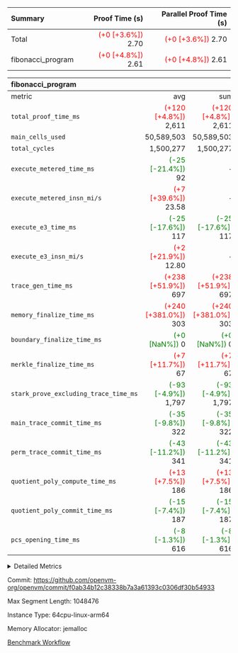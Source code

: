 | Summary | Proof Time (s) | Parallel Proof Time (s) |
|:---|---:|---:|
| Total | <span style='color: red'>(+0 [+3.6%])</span> 2.70 | <span style='color: red'>(+0 [+3.6%])</span> 2.70 |
| fibonacci_program | <span style='color: red'>(+0 [+4.8%])</span> 2.61 | <span style='color: red'>(+0 [+4.8%])</span> 2.61 |


| fibonacci_program |||||
|:---|---:|---:|---:|---:|
|metric|avg|sum|max|min|
| `total_proof_time_ms ` | <span style='color: red'>(+120 [+4.8%])</span> 2,611 | <span style='color: red'>(+120 [+4.8%])</span> 2,611 | <span style='color: red'>(+120 [+4.8%])</span> 2,611 | <span style='color: red'>(+120 [+4.8%])</span> 2,611 |
| `main_cells_used     ` |  50,589,503 |  50,589,503 |  50,589,503 |  50,589,503 |
| `total_cycles        ` |  1,500,277 |  1,500,277 |  1,500,277 |  1,500,277 |
| `execute_metered_time_ms` | <span style='color: green'>(-25 [-21.4%])</span> 92 | -          | -          | -          |
| `execute_metered_insn_mi/s` | <span style='color: red'>(+7 [+39.6%])</span> 23.58 | -          | -          | -          |
| `execute_e3_time_ms  ` | <span style='color: green'>(-25 [-17.6%])</span> 117 | <span style='color: green'>(-25 [-17.6%])</span> 117 | <span style='color: green'>(-25 [-17.6%])</span> 117 | <span style='color: green'>(-25 [-17.6%])</span> 117 |
| `execute_e3_insn_mi/s` | <span style='color: red'>(+2 [+21.9%])</span> 12.80 | -          | <span style='color: red'>(+2 [+21.9%])</span> 12.80 | <span style='color: red'>(+2 [+21.9%])</span> 12.80 |
| `trace_gen_time_ms   ` | <span style='color: red'>(+238 [+51.9%])</span> 697 | <span style='color: red'>(+238 [+51.9%])</span> 697 | <span style='color: red'>(+238 [+51.9%])</span> 697 | <span style='color: red'>(+238 [+51.9%])</span> 697 |
| `memory_finalize_time_ms` | <span style='color: red'>(+240 [+381.0%])</span> 303 | <span style='color: red'>(+240 [+381.0%])</span> 303 | <span style='color: red'>(+240 [+381.0%])</span> 303 | <span style='color: red'>(+240 [+381.0%])</span> 303 |
| `boundary_finalize_time_ms` | <span style='color: green'>(+0 [NaN%])</span> 0 | <span style='color: green'>(+0 [NaN%])</span> 0 | <span style='color: green'>(+0 [NaN%])</span> 0 | <span style='color: green'>(+0 [NaN%])</span> 0 |
| `merkle_finalize_time_ms` | <span style='color: red'>(+7 [+11.7%])</span> 67 | <span style='color: red'>(+7 [+11.7%])</span> 67 | <span style='color: red'>(+7 [+11.7%])</span> 67 | <span style='color: red'>(+7 [+11.7%])</span> 67 |
| `stark_prove_excluding_trace_time_ms` | <span style='color: green'>(-93 [-4.9%])</span> 1,797 | <span style='color: green'>(-93 [-4.9%])</span> 1,797 | <span style='color: green'>(-93 [-4.9%])</span> 1,797 | <span style='color: green'>(-93 [-4.9%])</span> 1,797 |
| `main_trace_commit_time_ms` | <span style='color: green'>(-35 [-9.8%])</span> 322 | <span style='color: green'>(-35 [-9.8%])</span> 322 | <span style='color: green'>(-35 [-9.8%])</span> 322 | <span style='color: green'>(-35 [-9.8%])</span> 322 |
| `perm_trace_commit_time_ms` | <span style='color: green'>(-43 [-11.2%])</span> 341 | <span style='color: green'>(-43 [-11.2%])</span> 341 | <span style='color: green'>(-43 [-11.2%])</span> 341 | <span style='color: green'>(-43 [-11.2%])</span> 341 |
| `quotient_poly_compute_time_ms` | <span style='color: red'>(+13 [+7.5%])</span> 186 | <span style='color: red'>(+13 [+7.5%])</span> 186 | <span style='color: red'>(+13 [+7.5%])</span> 186 | <span style='color: red'>(+13 [+7.5%])</span> 186 |
| `quotient_poly_commit_time_ms` | <span style='color: green'>(-15 [-7.4%])</span> 187 | <span style='color: green'>(-15 [-7.4%])</span> 187 | <span style='color: green'>(-15 [-7.4%])</span> 187 | <span style='color: green'>(-15 [-7.4%])</span> 187 |
| `pcs_opening_time_ms ` | <span style='color: green'>(-8 [-1.3%])</span> 616 | <span style='color: green'>(-8 [-1.3%])</span> 616 | <span style='color: green'>(-8 [-1.3%])</span> 616 | <span style='color: green'>(-8 [-1.3%])</span> 616 |



<details>
<summary>Detailed Metrics</summary>

|  | keygen_time_ms | commit_exe_time_ms | app proof_time_ms |
| --- | --- | --- |
|  | 241 | 5 | 6,617 | 

| group | num_segments | memory_to_vec_partition_time_ms | insns | fri.log_blowup | execute_segment_time_ms | execute_metered_time_ms | execute_metered_insn_mi/s |
| --- | --- | --- | --- | --- | --- | --- | --- |
| fibonacci_program | 1 | 24 | 1,500,278 | 1 | 6,116 | 92 | 23.58 | 

| group | air_name | quotient_deg | interactions | constraints |
| --- | --- | --- | --- | --- |
| fibonacci_program | AccessAdapterAir<16> | 2 | 5 | 12 | 
| fibonacci_program | AccessAdapterAir<2> | 2 | 5 | 12 | 
| fibonacci_program | AccessAdapterAir<32> | 2 | 5 | 12 | 
| fibonacci_program | AccessAdapterAir<4> | 2 | 5 | 12 | 
| fibonacci_program | AccessAdapterAir<8> | 2 | 5 | 12 | 
| fibonacci_program | BitwiseOperationLookupAir<8> | 2 | 2 | 4 | 
| fibonacci_program | MemoryMerkleAir<8> | 2 | 4 | 39 | 
| fibonacci_program | PersistentBoundaryAir<8> | 2 | 3 | 7 | 
| fibonacci_program | PhantomAir | 2 | 3 | 5 | 
| fibonacci_program | Poseidon2PeripheryAir<BabyBearParameters>, 1> | 2 | 1 | 286 | 
| fibonacci_program | ProgramAir | 1 | 1 | 4 | 
| fibonacci_program | RangeTupleCheckerAir<2> | 1 | 1 | 4 | 
| fibonacci_program | Rv32HintStoreAir | 2 | 18 | 28 | 
| fibonacci_program | VariableRangeCheckerAir | 1 | 1 | 4 | 
| fibonacci_program | VmAirWrapper<Rv32BaseAluAdapterAir, BaseAluCoreAir<4, 8> | 2 | 20 | 37 | 
| fibonacci_program | VmAirWrapper<Rv32BaseAluAdapterAir, LessThanCoreAir<4, 8> | 2 | 18 | 40 | 
| fibonacci_program | VmAirWrapper<Rv32BaseAluAdapterAir, ShiftCoreAir<4, 8> | 2 | 24 | 91 | 
| fibonacci_program | VmAirWrapper<Rv32BranchAdapterAir, BranchEqualCoreAir<4> | 2 | 11 | 20 | 
| fibonacci_program | VmAirWrapper<Rv32BranchAdapterAir, BranchLessThanCoreAir<4, 8> | 2 | 13 | 35 | 
| fibonacci_program | VmAirWrapper<Rv32CondRdWriteAdapterAir, Rv32JalLuiCoreAir> | 2 | 10 | 18 | 
| fibonacci_program | VmAirWrapper<Rv32JalrAdapterAir, Rv32JalrCoreAir> | 2 | 16 | 20 | 
| fibonacci_program | VmAirWrapper<Rv32LoadStoreAdapterAir, LoadSignExtendCoreAir<4, 8> | 2 | 18 | 33 | 
| fibonacci_program | VmAirWrapper<Rv32LoadStoreAdapterAir, LoadStoreCoreAir<4> | 2 | 17 | 40 | 
| fibonacci_program | VmAirWrapper<Rv32MultAdapterAir, DivRemCoreAir<4, 8> | 2 | 25 | 84 | 
| fibonacci_program | VmAirWrapper<Rv32MultAdapterAir, MulHCoreAir<4, 8> | 2 | 24 | 31 | 
| fibonacci_program | VmAirWrapper<Rv32MultAdapterAir, MultiplicationCoreAir<4, 8> | 2 | 19 | 19 | 
| fibonacci_program | VmAirWrapper<Rv32RdWriteAdapterAir, Rv32AuipcCoreAir> | 2 | 12 | 14 | 
| fibonacci_program | VmConnectorAir | 2 | 5 | 11 | 

| group | air_name | segment | rows | prep_cols | perm_cols | main_cols | cells |
| --- | --- | --- | --- | --- | --- | --- | --- |
| fibonacci_program | AccessAdapterAir<8> | 0 | 128 |  | 16 | 17 | 4,224 | 
| fibonacci_program | BitwiseOperationLookupAir<8> | 0 | 65,536 | 3 | 8 | 2 | 655,360 | 
| fibonacci_program | MemoryMerkleAir<8> | 0 | 512 |  | 16 | 32 | 24,576 | 
| fibonacci_program | PersistentBoundaryAir<8> | 0 | 128 |  | 12 | 20 | 4,096 | 
| fibonacci_program | PhantomAir | 0 | 1 |  | 12 | 6 | 18 | 
| fibonacci_program | Poseidon2PeripheryAir<BabyBearParameters>, 1> | 0 | 256 |  | 8 | 300 | 78,848 | 
| fibonacci_program | ProgramAir | 0 | 8,192 |  | 8 | 10 | 147,456 | 
| fibonacci_program | RangeTupleCheckerAir<2> | 0 | 524,288 | 2 | 8 | 1 | 4,718,592 | 
| fibonacci_program | Rv32HintStoreAir | 0 | 4 |  | 44 | 32 | 304 | 
| fibonacci_program | VariableRangeCheckerAir | 0 | 262,144 | 2 | 8 | 1 | 2,359,296 | 
| fibonacci_program | VmAirWrapper<Rv32BaseAluAdapterAir, BaseAluCoreAir<4, 8> | 0 | 1,048,576 |  | 52 | 36 | 92,274,688 | 
| fibonacci_program | VmAirWrapper<Rv32BaseAluAdapterAir, LessThanCoreAir<4, 8> | 0 | 524,288 |  | 40 | 37 | 40,370,176 | 
| fibonacci_program | VmAirWrapper<Rv32BranchAdapterAir, BranchEqualCoreAir<4> | 0 | 262,144 |  | 28 | 26 | 14,155,776 | 
| fibonacci_program | VmAirWrapper<Rv32BranchAdapterAir, BranchLessThanCoreAir<4, 8> | 0 | 8 |  | 32 | 32 | 512 | 
| fibonacci_program | VmAirWrapper<Rv32CondRdWriteAdapterAir, Rv32JalLuiCoreAir> | 0 | 131,072 |  | 28 | 18 | 6,029,312 | 
| fibonacci_program | VmAirWrapper<Rv32JalrAdapterAir, Rv32JalrCoreAir> | 0 | 32 |  | 36 | 28 | 2,048 | 
| fibonacci_program | VmAirWrapper<Rv32LoadStoreAdapterAir, LoadStoreCoreAir<4> | 0 | 128 |  | 52 | 41 | 11,904 | 
| fibonacci_program | VmAirWrapper<Rv32RdWriteAdapterAir, Rv32AuipcCoreAir> | 0 | 16 |  | 28 | 20 | 768 | 
| fibonacci_program | VmConnectorAir | 0 | 2 | 1 | 16 | 5 | 42 | 

| group | segment | trace_gen_time_ms | total_proof_time_ms | total_cycles | total_cells | stark_prove_excluding_trace_time_ms | quotient_poly_compute_time_ms | quotient_poly_commit_time_ms | prove_segment_time_ms | perm_trace_commit_time_ms | pcs_opening_time_ms | merkle_finalize_time_ms | memory_to_vec_partition_time_ms | memory_finalize_time_ms | main_trace_commit_time_ms | main_cells_used | insns | generate_perm_trace_time_ms_time_ms | execute_e3_time_ms | execute_e3_insn_mi/s | boundary_finalize_time_ms |
| --- | --- | --- | --- | --- | --- | --- | --- | --- | --- | --- | --- | --- | --- | --- | --- | --- | --- | --- | --- | --- | --- |
| fibonacci_program | 0 | 697 | 2,611 | 1,500,277 | 160,837,996 | 1,797 | 186 | 187 | 1,971 | 341 | 616 | 67 | 25 | 303 | 322 | 50,589,503 | 1,500,278 | 134 | 117 | 12.80 | 0 | 

| group | segment | trace_height_constraint | weighted_sum | threshold |
| --- | --- | --- | --- | --- |
| fibonacci_program | 0 | 0 | 3,932,542 | 2,013,265,921 | 
| fibonacci_program | 0 | 1 | 10,749,400 | 2,013,265,921 | 
| fibonacci_program | 0 | 2 | 1,966,271 | 2,013,265,921 | 
| fibonacci_program | 0 | 3 | 10,749,532 | 2,013,265,921 | 
| fibonacci_program | 0 | 4 | 1,664 | 2,013,265,921 | 
| fibonacci_program | 0 | 5 | 640 | 2,013,265,921 | 
| fibonacci_program | 0 | 6 | 7,209,100 | 2,013,265,921 | 
| fibonacci_program | 0 | 7 |  | 2,013,265,921 | 
| fibonacci_program | 0 | 8 | 35,535,101 | 2,013,265,921 | 

</details>


Commit: https://github.com/openvm-org/openvm/commit/f0ab34b12c38338b7a3a61393c0306df30b54933

Max Segment Length: 1048476

Instance Type: 64cpu-linux-arm64

Memory Allocator: jemalloc

[Benchmark Workflow](https://github.com/openvm-org/openvm/actions/runs/15910725796)
